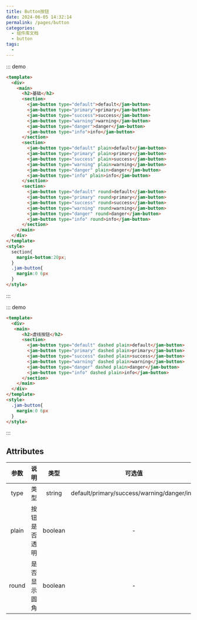 ```yaml
---
title: Button按钮
date: 2024-06-05 14:32:14
permalink: /pages/button
categories:
  - 组件库文档
  - button
tags:
  - 
---
```



::: demo
```html
<template>
  <div>
    <main>
      <h2>基础</h2>
      <section>
        <jam-button type="default">default</jam-button>
        <jam-button type="primary">primary</jam-button>
        <jam-button type="success">success</jam-button>
        <jam-button type="warning">warning</jam-button>
        <jam-button type="danger">danger</jam-button>
        <jam-button type="info">info</jam-button>
      </section>
      <section>
        <jam-button type="default" plain>default</jam-button>
        <jam-button type="primary" plain>primary</jam-button>
        <jam-button type="success" plain>success</jam-button>
        <jam-button type="warning" plain>warning</jam-button>
        <jam-button type="danger" plain>danger</jam-button>
        <jam-button type="info" plain>info</jam-button>
      </section>
      <section>
        <jam-button type="default" round>default</jam-button>
        <jam-button type="primary" round>primary</jam-button>
        <jam-button type="success" round>success</jam-button>
        <jam-button type="warning" round>warning</jam-button>
        <jam-button type="danger" round>danger</jam-button>
        <jam-button type="info" round>info</jam-button>
      </section>
    </main>
  </div>
</template>
<style>
  section{
    margin-bottom:20px;
  }
  .jam-button{
    margin:0 6px 
  }
</style>
```
:::


::: demo
```html
<template>
  <div>
   <main>
      <h2>虚线按钮</h2>
      <section>
        <jam-button type="default" dashed plain>default</jam-button>
        <jam-button type="primary" dashed plain>primary</jam-button>
        <jam-button type="success" dashed plain>success</jam-button>
        <jam-button type="warning" dashed plain>warning</jam-button>
        <jam-button type="danger" dashed plain>danger</jam-button>
        <jam-button type="info" dashed plain>info</jam-button>
      </section>
    </main>
  </div>
</template>
<style>
  .jam-button{
    margin:0 6px 
  }
</style>
```
:::

##  Attributes
| 参数  |     说明     |  类型   |                   可选值                    | 默认值  |
| :---: | :----------: | :-----: | :-----------------------------------------: | :-----: |
| type  |     类型     | string  | default/primary/success/warning/danger/info | default |
| plain | 按钮是否透明 | boolean |                      -                      |  false  |
| round | 是否显示圆角 | boolean |                      -                      |  false  |
